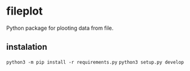 # fileplot
Python package for plooting data from file.

## instalation
`python3 -m pip install -r requirements.py`
`python3 setup.py develop`
